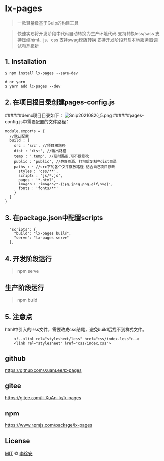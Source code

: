 # lx-pages

> 一款轻量级基于Gulp的构建工具

> 快速实现将开发阶段中代码自动转换为生产环境代码
> 支持转换less/sass
> 支持压缩html、js、css
> 支持swag模版转换
> 支持开发阶段开启本地服务器调试和热更新
## 1. Installation
```npm
$ npm install lx-pages --save-dev

# or yarn
$ yarn add lx-pages --dev
```

## 2. 在项目根目录创建pages-config.js
######demo项目目录如下：
![Snip20210820_5.png](https://upload-images.jianshu.io/upload_images/8811014-e1bbdc8abe570a32.png?imageMogr2/auto-orient/strip%7CimageView2/2/w/1240)
######pages-config.js中需要配置的文件路径：
```
module.exports = {
  //默认配置  
  build : {
    src : 'src', //项目根路径                       
    dist : 'dist', //输出路径
    temp : '.temp', //临时路径,可不做修改
    public : 'public', //静态资源，打包后复制在dist目录
    paths : { //src下的各个文件存放路径-结合自己项目修改
      styles : 'css/**',
      scripts : 'js/*.js',
      pages : '*.html',
      images : 'images/*.{jpg,jpeg,png,gif,svg}',
      fonts : 'fonts/**'
    }
  }
}
```
## 3. 在package.json中配置scripts
```
  "scripts": {
    "build": "lx-pages build",
    "serve": "lx-pages serve"
  },
```

## 4. 开发阶段运行

>npm serve  

## 生产阶段运行
>npm build

## 5. 注意点
html中引入的less文件，需要改成css结尾，避免build后找不到样式文件。
```
    <!--<link rel="stylesheet/less" href="css/index.less">-->
    <link rel="stylesheet" href="css/index.css">
```
## github
https://github.com/XuanLee/lx-pages
## gitee
https://gitee.com/li-XuAn-lx/lx-pages
## npm
https://www.npmjs.com/package/lx-pages
## License
[MIT](LICENSE) &copy; [李徐安](https://www.jianshu.com/u/a5418700ca16)
